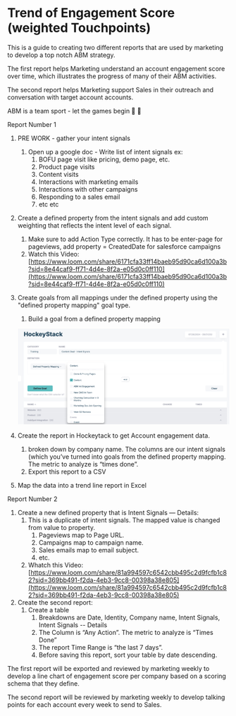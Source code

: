 # Trend of Engagement Score (weighted Touchpoints)

This is a guide to creating two different reports that are used by marketing to develop a top notch ABM strategy. 

The first report helps Marketing understand an account engagement score over time, which illustrates the progress of many of their ABM activities. 

The second report helps Marketing support Sales in their outreach and conversation with target account accounts. 

ABM is a team sport - let the games begin 👏 👏

Report Number 1

1. PRE WORK - gather your intent signals
    1. Open up a google doc - Write list of intent signals ex:
        1. BOFU page visit like pricing, demo page, etc.
        2. Product page visits
        3. Content visits
        4. Interactions with marketing emails
        5. Interactions with other campaigns
        6. Responding to a sales email
        7. etc etc
2. Create a defined property from the intent signals and add custom weighting that reflects the intent level of each signal.
    1. Make sure to add Action Type correctly. It has to be enter-page for pageviews, add property = CreatedDate for salesforce campaigns
    2. Watch this Video: [https://www.loom.com/share/6171cfa33ff14baeb95d90ca6d100a3b?sid=8e44caf9-ff71-4d4e-8f2a-e05d0c0ff110](https://www.loom.com/share/6171cfa33ff14baeb95d90ca6d100a3b?sid=8e44caf9-ff71-4d4e-8f2a-e05d0c0ff110)
3. Create goals from all mappings under the defined property using the "defined property mapping" goal type.
    1. Build a goal from a defined property mapping 
    
    ![Untitled](Trend%20of%20Engagement%20Score%20(weighted%20Touchpoints)%20672a6c73d3a54db5925b2c4a01731ea4/Untitled.png)
    
4. Create the report in Hockeytack to get Account engagement data. 
    1.  broken down by company name. The columns are our intent signals (which you’ve turned into goals from the defined property mapping. The metric to analyze is “times done”.
    2. Export this report to a CSV
5. Map the data into a trend line report in Excel

Report Number 2

1. Create a new defined property that is Intent Signals — Details:
    1. This is a duplicate of intent signals. The mapped value is changed from value to property. 
        1. Pageviews map to Page URL. 
        2. Campaigns map to campaign name. 
        3. Sales emails map to email subject. 
        4. etc.
    2. Whatch this Video: [https://www.loom.com/share/81a994597c6542cbb495c2d9fcfb1c82?sid=369bb491-f2da-4eb3-9cc8-00398a38e805](https://www.loom.com/share/81a994597c6542cbb495c2d9fcfb1c82?sid=369bb491-f2da-4eb3-9cc8-00398a38e805)
2. Create the second report:
    1. Create a table 
        1. Breakdowns are Date, Identity, Company name, Intent Signals, Intent Signals -- Details
        2. The Column is “Any Action”.  The metric to analyze is “Times Done”
        3. The report Time Range is “the last 7 days”. 
        4. Before saving this report, sort your table by date descending.

The first report will be exported and reviewed by marketing weekly to develop a line chart of engagement score per company based on a scoring schema that they define.

 The second report will be reviewed by marketing weekly to develop talking points for each account every week to send to Sales.